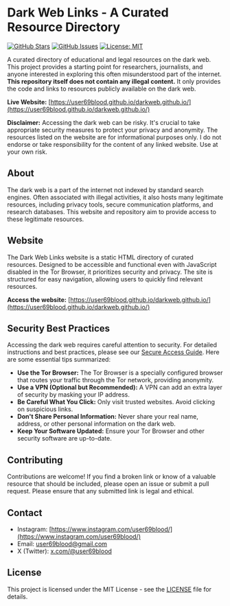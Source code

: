 # Dark Web Links - A Curated Resource Directory

[![GitHub Stars](https://img.shields.io/github/stars/USER69BLOOD/darkweb.github.io?style=social)](https://github.com/USER69BLOOD/darkweb.github.io/stargazers)
[![GitHub Issues](https://img.shields.io/github/issues/USER69BLOOD/darkweb.github.io/issues)](https://github.com/USER69BLOOD/darkweb.github.io/issues)
[![License: MIT](https://img.shields.io/badge/License-MIT-yellow.svg)](https://opensource.org/licenses/MIT)

A curated directory of educational and legal resources on the dark web. This project provides a starting point for researchers, journalists, and anyone interested in exploring this often misunderstood part of the internet.  **This repository itself does not contain any illegal content.** It only provides the code and links to resources publicly available on the dark web.

**Live Website:** [https://user69blood.github.io/darkweb.github.io/](https://user69blood.github.io/darkweb.github.io/)

**Disclaimer:** Accessing the dark web can be risky.  It's crucial to take appropriate security measures to protect your privacy and anonymity. The resources listed on the website are for informational purposes only. I do not endorse or take responsibility for the content of any linked website. Use at your own risk.

## About

The dark web is a part of the internet not indexed by standard search engines. Often associated with illegal activities, it also hosts many legitimate resources, including privacy tools, secure communication platforms, and research databases. This website and repository aim to provide access to these legitimate resources.

## Website

The Dark Web Links website is a static HTML directory of curated resources. Designed to be accessible and functional even with JavaScript disabled in the Tor Browser, it prioritizes security and privacy. The site is structured for easy navigation, allowing users to quickly find relevant resources.

**Access the website:** [https://user69blood.github.io/darkweb.github.io/](https://user69blood.github.io/darkweb.github.io/)

## Security Best Practices

Accessing the dark web requires careful attention to security. For detailed instructions and best practices, please see our [Secure Access Guide](https://user69blood.github.io/darkweb.github.io/guides/secure-access.html). Here are some essential tips summarized:

*   **Use the Tor Browser:** The Tor Browser is a specially configured browser that routes your traffic through the Tor network, providing anonymity.
*   **Use a VPN (Optional but Recommended):** A VPN can add an extra layer of security by masking your IP address.
*   **Be Careful What You Click:** Only visit trusted websites. Avoid clicking on suspicious links.
*   **Don't Share Personal Information:** Never share your real name, address, or other personal information on the dark web.
*   **Keep Your Software Updated:** Ensure your Tor Browser and other security software are up-to-date.

## Contributing

Contributions are welcome! If you find a broken link or know of a valuable resource that should be included, please open an issue or submit a pull request. Please ensure that any submitted link is legal and ethical.

## Contact

*   Instagram: [https://www.instagram.com/user69blood/](https://www.instagram.com/user69blood/)
*   Email: user69blood@gmail.com
*   X (Twitter): [x.com/@user69blood](x.com/@user69blood)

## License

This project is licensed under the MIT License - see the [LICENSE](LICENSE) file for details.
<!-- in Future -->
<!-- [![GitHub Forks](https://img.shields.io/github/forks/USER69BLOOD/darkweb.github.io/network/members)](#) -->
